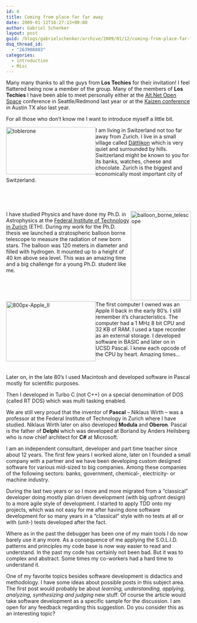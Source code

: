 ```yaml
---
id: 6
title: Coming from place far far away
date: 2009-01-12T16:27:13+00:00
author: Gabriel Schenker
layout: post
guid: /blogs/gabrielschenker/archive/2009/01/12/coming-from-place-far-far-away.aspx
dsq_thread_id:
  - "263908803"
categories:
  - introduction
  - Misc
---
```

Many many thanks to all the guys from **Los Techies** for their invitation! I feel flattered being now a member of the group. Many of the members of **Los Techies** I have been able to meet personally either at the [Alt.Net Open Space](http://altdotnet.org/events/seattle) conference in Seattle/Redmond last year or at the [Kaizen conference](http://www.kaizenconf.com/) in Austin TX also last year.

For all those who don’t know me I want to introduce myself a little bit.

[<img style="border-right: 0px;border-top: 0px;margin-left: 0px;border-left: 0px;margin-right: 0px;border-bottom: 0px" height="129" alt="toblerone" src="http://lostechies.com/gabrielschenker/files/2011/03/toblerone_thumb_1CC00AAD.jpg" width="244" align="left" border="0" />](http://lostechies.com/gabrielschenker/files/2011/03/toblerone_4F538DEC.jpg)I am living in Switzerland not too far away from Zurich. I live in a small village called [Dättlikon](http://maps.google.com/maps?f=q&source=s_q&hl=en&geocode=&q=Breitistrasse,+8421+D%C3%A4ttlikon,+Switzerland&sll=37.0625,-95.677068&sspn=48.019527,74.003906&ie=UTF8&ll=47.490065,8.594398&spn=0.322462,0.578156&z=11) which is very quiet and surrounded by hills. Switzerland might be known to you for its banks, watches, cheese and chocolate. Zurich is the biggest and economically most important city of Switzerland.

&#160;

&#160;

[<img style="border-right: 0px;border-top: 0px;margin-left: 0px;border-left: 0px;margin-right: 0px;border-bottom: 0px" height="244" alt="balloon_borne_telescope" src="http://lostechies.com/gabrielschenker/files/2011/03/balloon_borne_telescope_thumb_6622399B.jpg" width="164" align="right" border="0" />](http://lostechies.com/gabrielschenker/files/2011/03/balloon_borne_telescope_69179E4E.jpg)I have studied Physics and have done my Ph.D. in Astrophysics at the [Federal Institute of Technology in Zurich](http://www.ethz.ch/) (ETH). During my work for the Ph.D. thesis we launched a stratospheric balloon borne telescope to measure the radiation of new born stars. The balloon was 120 meters in diameter and filled with hydrogen. It mounted up to a height of 40 km above sea level. This was an amazing time and a big challenge for a young Ph.D. student like me. 

&#160;

&#160;

[<img style="border-right: 0px;border-top: 0px;margin-left: 0px;border-left: 0px;margin-right: 0px;border-bottom: 0px" height="164" alt="800px-Apple_II" src="http://lostechies.com/gabrielschenker/files/2011/03/800px-Apple_II_thumb_1EBCBDDC.jpg" width="244" align="left" border="0" />](http://lostechies.com/gabrielschenker/files/2011/03/800px-Apple_II_36841B0F.jpg) The first computer I owned was an Apple II back in the early 80’s. I still remember it’s characteristics. The computer had a 1 MHz 8 bit CPU and 32 KB of RAM. I used a tape recorder as an external storage. I developed software in BASIC and later on in UCSD Pascal. I knew each opcode of the CPU by heart. Amazing times…

&#160;

Later on, in the late 80’s I used Macintosh and developed software in Pascal mostly for scientific purposes. 

Then I developed in Turbo C (not C++) on a special denomination of DOS (called RT DOS) which was multi tasking enabled.

We are still very proud that the inventor of **Pascal** – Niklaus Wirth &#8211; was a professor at the Federal Institute of Technology in Zurich where I have studied. Niklaus Wirth later on also developed **Modula** and **Oberon**. Pascal is the father of **Delphi** which was developed at Borland by Anders Heilsberg who is now chief architect for **C#** at Microsoft.

I am an independent consultant, developer and part time teacher since about 12 years. The first few years I worked alone, later on I founded a small company with a partner and we have been developing custom designed software for various mid-sized to big companies. Among these companies of the following sectors: banks, government, chemical-, electricity- or machine industry.

During the last two years or so I more and more migrated from a “classical” developer doing mostly plan driven development (with big upfront design)&#160; to a more agile style of development. I started to apply TDD onto my projects, which was not easy for me after having done software development for so many years in a “classical” style with no tests at all or with (unit-) tests developed after the fact.

Where as in the past the debugger has been one of my main tools I do now barely use it any more. As a consequence of me applying the S.O.L.I.D. patterns and principles my code base is now way easier to read and understand. In the past my code has certainly not been bad. But it was to complex and abstract. Some times my co-workers had a hard time to understand it.

One of my favorite topics besides software development is didactics and methodology. I have some ideas about possible posts in this subject area. The first post would probably be about _learning, understanding, applying, analyzing, synthesizing and judging_ new stuff. Of course the article would take software development as a specific sample for the discussion. I am open for any feedback regarding this suggestion. Do you consider this as an interesting topic?